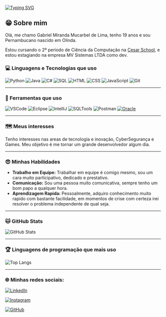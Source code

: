 [![Typing SVG](https://readme-typing-svg.demolab.com?font=Fira+Code&size=18&pause=1000&color=00FF7F&background=FFFFFF00&width=435&lines=GABRIEL+MIRANDA+MUCARBEL+DE+LIMA;Cesar+School+1º+Periodo)](https://git.io/typing-svg)

## 😁 Sobre mim

Olá, me chamo Gabriel Miranda Mucarbel de Lima, tenho 19 anos e sou Pernambucano nascido em Olinda.

Estou cursando o 2º periodo de Ciência da Computação na [Cesar School](https://www.cesar.school/), e estou estagiando na empresa MV Sistemas LTDA como dev.

### 💻 Linguagens e Tecnologias que uso
![Python](https://img.shields.io/badge/-Python-3776AB?style=for-the-badge&logo=python&logoColor=white)
![Java](https://img.shields.io/badge/-Java-007396?style=for-the-badge&logo=java&logoColor=white)
![C#](https://img.shields.io/badge/-C%23-239120?style=for-the-badge&logo=c-sharp&logoColor=white)
![SQL](https://img.shields.io/badge/-SQL-CC2927?style=for-the-badge&logo=microsoft-sql-server&logoColor=white)
![HTML](https://img.shields.io/badge/-HTML5-E34F26?style=for-the-badge&logo=html5&logoColor=white)
![CSS](https://img.shields.io/badge/-CSS3-1572B6?style=for-the-badge&logo=css3&logoColor=white)
![JavaScript](https://img.shields.io/badge/-JavaScript-F7DF1E?style=for-the-badge&logo=javascript&logoColor=black)
![Git](https://img.shields.io/badge/-Git-F05032?style=for-the-badge&logo=git&logoColor=white)

-----

### 🔧 Ferramentas que uso
![VSCode](https://img.shields.io/badge/-VSCode-007ACC?style=for-the-badge&logo=visual-studio-code&logoColor=white)
![Eclipse](https://img.shields.io/badge/-Eclipse-2C2255?style=for-the-badge&logo=eclipse&logoColor=white)
![IntelliJ](https://img.shields.io/badge/-IntelliJ-000000?style=for-the-badge&logo=intellij-idea&logoColor=white)
![SQLTools](https://img.shields.io/badge/-SQLTools-026E8C?style=for-the-badge&logo=sqlite&logoColor=white)
![Postman](https://img.shields.io/badge/-Postman-FF6C37?style=for-the-badge&logo=postman&logoColor=white)
[![Oracle](https://img.shields.io/badge/-Oracle-F80000?style=for-the-badge&logo=oracle&logoColor=white)](https://www.oracle.com)

----

### 🗺️ Meus interesses
Tenho interesses nas areas de tecnologia e inovação, CyberSegurança e Games. Meu objetivo é me tornar um grande desenvolvedor algum dia.

----

### 😎 Minhas Habilidades
- **Trabalho em Equipe:** Trabalhar em equipe é comigo mesmo, sou um cara muito participativo, dedicado e prestativo. 
- **Comunicação:** Sou uma pessoa muito comunicativa, sempre tenho um bom papo a qualquer hora.
- **Aprendizagem Rapida:** Pessoalmente, adquiro conhecimento muito rapido com bastante facilidade, em momentos de crise com certeza irei resolver o problema independente de qual seja. 

----

### 🐱 GitHub Stats
![GitHub Stats](https://github-readme-stats.vercel.app/api?username=GMiranda21ML&show_icons=true&theme=radical)

---

### 🏆 Linguagens de programação que mais uso
![Top Langs](https://github-readme-stats.vercel.app/api/top-langs/?username=GMiranda21ML&layout=compact&theme=radical)

----

### 🌐 Minhas redes sociais: 
[![LinkedIn](https://img.shields.io/badge/LinkedIn-0077B5?style=for-the-badge&logo=linkedin&logoColor=white)](https://www.linkedin.com/in/mucarbel/)

[![Instagram](https://img.shields.io/badge/Instagram-E4405F?style=for-the-badge&logo=instagram&logoColor=white)](https://instagram.com/gabriel.miranda21)

[![GitHub](https://img.shields.io/badge/GitHub-181717?style=for-the-badge&logo=github&logoColor=white)](https://github.com/GMiranda21ML)
